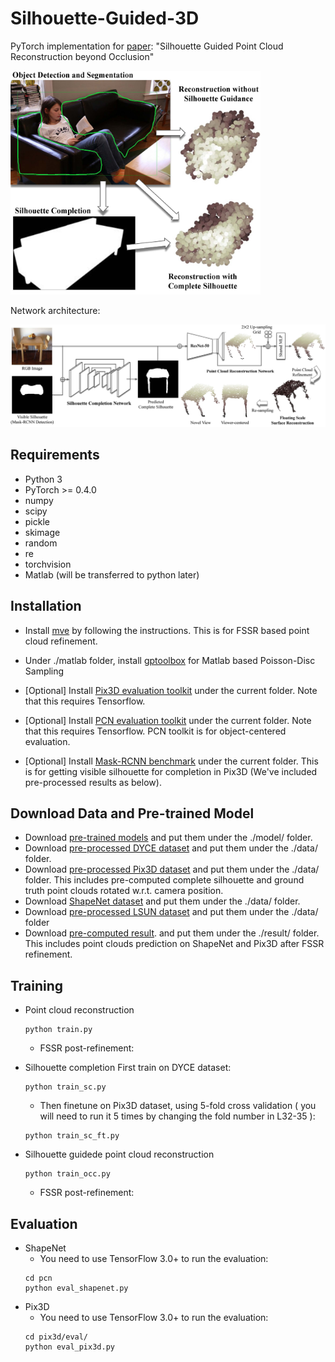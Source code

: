 # Silhouette-Guided-3D
PyTorch implementation for [paper](): "Silhouette Guided Point Cloud Reconstruction beyond Occlusion"

<img src='figs/fig-overview.jpg' width=400>

Network architecture:

<img src='figs/fig-network.jpg' width=700>

## Requirements
- Python 3
- PyTorch >= 0.4.0
- numpy
- scipy
- pickle
- skimage
- random
- re
- torchvision
- Matlab (will be transferred to python later)

## Installation
- Install [mve](https://github.com/simonfuhrmann/mve) by following the instructions. This is for FSSR based point cloud refinement.
- Under ./matlab folder, install [gptoolbox](https://github.com/alecjacobson/gptoolbox) for Matlab based Poisson-Disc Sampling

- [Optional] Install [Pix3D evaluation toolkit](https://github.com/xingyuansun/pix3d) under the current folder. Note that this requires Tensorflow.
- [Optional] Install [PCN evaluation toolkit](https://github.com/TonythePlaneswalker/pcn) under the current folder. Note that this requires Tensorflow. PCN toolkit is for object-centered evaluation.
- [Optional] Install [Mask-RCNN benchmark](https://github.com/facebookresearch/maskrcnn-benchmark) under the current folder. This is for getting visible silhouette for completion in Pix3D (We've included pre-processed results as below).

## Download Data and Pre-trained Model
- Download [pre-trained models](https://drive.google.com/file/d/1KjmNb1TuIALyiKXNsEQCbp7ow9kP_ENB/view?usp=sharing) and put them under the ./model/ folder.
- Download [pre-processed DYCE dataset](https://drive.google.com/file/d/14sa6p3f-wT1SFL1tZlOPMe63N2dntHEG/view?usp=sharing) and put them under the ./data/ folder.
- Download [pre-processed Pix3D dataset](https://drive.google.com/file/d/1DdcDpePJ-t19SBLRuu0LSK5mNCeB1iUJ/view?usp=sharing) and put them under the ./data/ folder. This includes pre-computed complete silhouette and ground truth point clouds rotated w.r.t. camera position.
- Download [ShapeNet dataset](https://drive.google.com/drive/folders/131dH36qXCabym1JjSmEpSQZg4dmZVQid) and put them under the ./data/ folder.
- Download [pre-processed LSUN dataset](https://drive.google.com/file/d/1L7MrNuwYo7-e-adCHJ-S4d4u-_-4JMpS/view?usp=sharing) and put them under the ./data/ folder
- Download [pre-computed result](). and put them under the ./result/ folder. This includes point clouds prediction on ShapeNet and Pix3D after FSSR refinement.

## Training
- Point cloud reconstruction
    ```
    python train.py
    ```
    - FSSR post-refinement:

- Silhouette completion
    First train on DYCE dataset:
    ```
    python train_sc.py
    ```
    - Then finetune on Pix3D dataset, using 5-fold cross validation ( you will need to run it 5 times by changing the fold number in L32-35 ):
    ```
    python train_sc_ft.py
    ```

- Silhouette guidede point cloud reconstruction
    ```
    python train_occ.py
    ```
    - FSSR post-refinement:

## Evaluation
- ShapeNet
    - You need to use TensorFlow 3.0+ to run the evaluation:
    ```
    cd pcn
    python eval_shapenet.py
    ```
- Pix3D
    - You need to use TensorFlow 3.0+ to run the evaluation:
    ```
    cd pix3d/eval/
    python eval_pix3d.py
    ```


